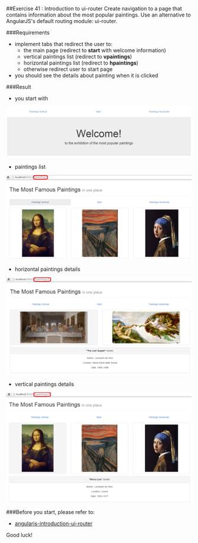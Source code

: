 ##Exercise 41 : Introduction to ui-router
Create navigation to a page that contains information about the most popular paintings. Use an alternative to AngularJS's default routing module: ui-router.

###Requirements
* implement tabs that redirect the user to:
    * the main page (redirect to **start** with  welcome information)
    * vertical paintings list (redirect to **vpaintings**)
    * horizontal paintings list (redirect to **hpaintings**)
    * otherwise redirect user to start page
* you should see the details about painting when it is clicked

###Result
* you start with

![alt text](app/assets/1.png)

* paintings list

![alt text](app/assets/2.png)

* horizontal paintings details

![alt text](app/assets/3.png)

* vertical paintings details

![alt text](app/assets/4.png)


###Before you start, please refer to:
* [angularjs-introduction-ui-router](https://egghead.io/lessons/angularjs-introduction-ui-router)

Good luck!
